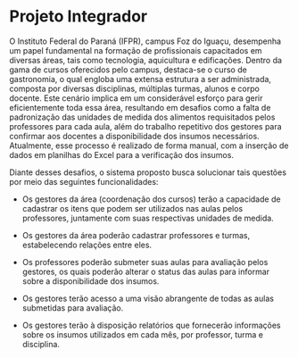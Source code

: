 # Projeto Integrador

O Instituto Federal do Paraná (IFPR), campus Foz do Iguaçu, desempenha um papel fundamental na formação de profissionais capacitados em diversas áreas, tais como tecnologia, aquicultura e edificações. Dentro da gama de cursos oferecidos pelo campus, destaca-se o curso de gastronomia, o qual engloba uma extensa estrutura a ser administrada, composta por diversas disciplinas, múltiplas turmas, alunos e corpo docente. Este cenário implica em um considerável esforço para gerir eficientemente toda essa área, resultando em desafios como a falta de padronização das unidades de medida dos alimentos requisitados pelos professores para cada aula, além do trabalho repetitivo dos gestores para confirmar aos docentes a disponibilidade dos insumos necessários. Atualmente, esse processo é realizado de forma manual, com a inserção de dados em planilhas do Excel para a verificação dos insumos.

Diante desses desafios, o sistema proposto busca solucionar tais questões por meio das seguintes funcionalidades:

* Os gestores da área (coordenação dos cursos) terão a capacidade de cadastrar os itens que podem ser utilizados nas aulas pelos professores, juntamente com suas respectivas unidades de medida.

* Os gestores da área poderão cadastrar professores e turmas, estabelecendo relações entre eles.

* Os professores poderão submeter suas aulas para avaliação pelos gestores, os quais poderão alterar o status das aulas para informar sobre a disponibilidade dos insumos.

* Os gestores terão acesso a uma visão abrangente de todas as aulas submetidas para avaliação.

* Os gestores terão à disposição relatórios que fornecerão informações sobre os insumos utilizados em cada mês, por professor, turma e disciplina.


